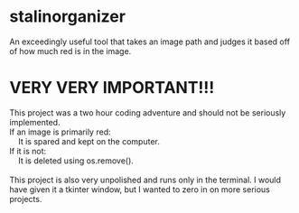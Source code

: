 # stalinorganizer
An exceedingly useful tool that takes an image path and judges it based off of how much red is in the image.
# VERY VERY IMPORTANT!!!
This project was a two hour coding adventure and should not be seriously implemented.<br>
If an image is primarily red:<br>
&nbsp;&nbsp;&nbsp;&nbsp;It is spared and kept on the computer.<br>
If it is not:<br>
&nbsp;&nbsp;&nbsp;&nbsp;It is deleted using os.remove().
<br><br>
This project is also very unpolished and runs only in the terminal. I would have given it a tkinter window, but I wanted to zero in on more serious projects.
